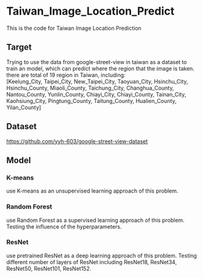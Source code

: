 # Taiwan_Image_Location_Predict
This is the code for Taiwan Image Location Prediction
## Target
Trying to use the data from google-street-view in taiwan as a dataset to train an model, which can predict where the region that the image is taken.
there are total of 19 region in Taiwan, including:  
[Keelung_City, Taipei_City, New_Taipei_City, Taoyuan_City, Hsinchu_City, Hsinchu_County, Miaoli_County, Taichung_City, Changhua_County, Nantou_County, Yunlin_County, Chiayi_City, Chiayi_County, Tainan_City, Kaohsiung_City, Pingtung_County, Taitung_County, Hualien_County, Yilan_County]
## Dataset
https://github.com/yyh-603/google-street-view-dataset
## Model
### K-means
use K-means as an unsupervised learning approach of this problem.
### Random Forest
use Random Forest as a supervised learning approach of this problem. Testing the influence of the hyperparameters. 
### ResNet
use pretrained ResNet as a deep learning approach of this problem. Testing different number of layers of ResNet including ResNet18, ResNet34, ResNet50, ResNet101, ResNet152.

